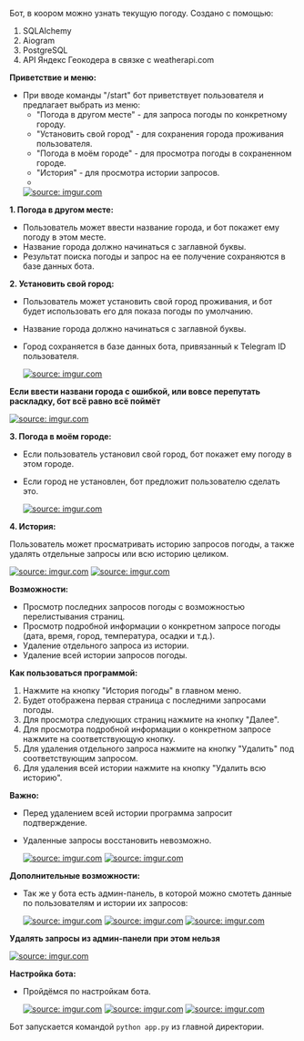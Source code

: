 Бот, в коором можно узнать текущую погоду.
Создано с помощью:

1. SQLAlchemy
2. Aiogram
3. PostgreSQL
4. API Яндекс Геокодера в связке с weatherapi.com

**Приветствие и меню:**

* При вводе команды "/start" бот приветствует пользователя и предлагает выбрать из меню:
    * "Погода в другом месте" - для запроса погоды по конкретному городу.
    * "Установить свой город" - для сохранения города проживания пользователя.
    * "Погода в моём городе" - для просмотра погоды в сохраненном городе.
    * "История" - для просмотра истории запросов.
    * 
   <a href="https://imgur.com/SY2bnEY"><img src="https://i.imgur.com/SY2bnEY.png" title="source: imgur.com" /></a>


**1. Погода в другом месте:**

* Пользователь может ввести название города, и бот покажет ему погоду в этом месте.
* Название города должно начинаться с заглавной буквы.
* Результат поиска погоды и запрос на ее получение сохраняются в базе данных бота.


**2. Установить свой город:**

* Пользователь может установить свой город проживания, и бот будет использовать его для показа погоды по умолчанию.
* Название города должно начинаться с заглавной буквы.
* Город сохраняется в базе данных бота, привязанный к Telegram ID пользователя.

   <a href="https://imgur.com/J6ZM79V"><img src="https://i.imgur.com/J6ZM79V.png" title="source: imgur.com" /></a>


**Если ввести названи города с ошибкой, или вовсе перепутать раскладку, бот всё равно всё поймёт**

   <a href="https://imgur.com/ZfpepFc"><img src="https://i.imgur.com/ZfpepFc.png" title="source: imgur.com" /></a>


**3. Погода в моём городе:**

* Если пользователь установил свой город, бот покажет ему погоду в этом городе.
* Если город не установлен, бот предложит пользователю сделать это.

   <a href="https://imgur.com/UQKSGDz"><img src="https://i.imgur.com/UQKSGDz.png" title="source: imgur.com" /></a>


**4. История:**

Пользователь может просматривать историю запросов погоды, а также удалять отдельные запросы или всю историю целиком.

   <a href="https://imgur.com/wmKelF6"><img src="https://i.imgur.com/wmKelF6.png" title="source: imgur.com" /></a>
   <a href="https://imgur.com/imwj9WW"><img src="https://i.imgur.com/imwj9WW.png" title="source: imgur.com" /></a>


**Возможности:**

* Просмотр последних запросов погоды с возможностью перелистывания страниц.
* Просмотр подробной информации о конкретном запросе погоды (дата, время, город, температура, осадки и т.д.).
* Удаление отдельного запроса из истории.
* Удаление всей истории запросов погоды.

**Как пользоваться программой:**

1. Нажмите на кнопку "История погоды" в главном меню.
2. Будет отображена первая страница с последними запросами погоды.
3. Для просмотра следующих страниц нажмите на кнопку "Далее".
4. Для просмотра подробной информации о конкретном запросе нажмите на соответствующую кнопку.
5. Для удаления отдельного запроса нажмите на кнопку "Удалить" под соответствующим запросом.
6. Для удаления всей истории нажмите на кнопку "Удалить всю историю".

**Важно:**

* Перед удалением всей истории программа запросит подтверждение.
* Удаленные запросы восстановить невозможно.
  
   <a href="https://imgur.com/sYlR3hQ"><img src="https://i.imgur.com/sYlR3hQ.png" title="source: imgur.com" /></a>
   <a href="https://imgur.com/V7gdU1Q"><img src="https://i.imgur.com/V7gdU1Q.png" title="source: imgur.com" /></a>


**Дополнительные возможности:**

* Так же у бота есть админ-панель, в которой можно смотеть данные по пользователям и истории их запросов:
  
   <a href="https://imgur.com/xIxyYcN"><img src="https://i.imgur.com/xIxyYcN.png" title="source: imgur.com" /></a>
   <a href="https://imgur.com/zYumQcB"><img src="https://i.imgur.com/zYumQcB.png" title="source: imgur.com" /></a>
   <a href="https://imgur.com/LuXYFHa"><img src="https://i.imgur.com/LuXYFHa.png" title="source: imgur.com" /></a>


**Удалять запросы из админ-панели при этом нельзя**

   <a href="https://imgur.com/uJWMywG"><img src="https://i.imgur.com/uJWMywG.png" title="source: imgur.com" /></a>


**Настройка бота:**
* Пройдёмся по настройкам бота.
  
   <a href="https://imgur.com/pQDGrqT"><img src="https://i.imgur.com/pQDGrqT.png" title="source: imgur.com" /></a>
   <a href="https://imgur.com/WfMKtlR"><img src="https://i.imgur.com/WfMKtlR.png" title="source: imgur.com" /></a>
   <a href="https://imgur.com/qVmrSkh"><img src="https://i.imgur.com/qVmrSkh.png" title="source: imgur.com" /></a>


Бот запускается командой `python app.py` из главной директории.



